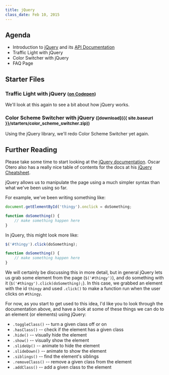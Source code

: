 ```yaml
---
title: jQuery
class_date: Feb 10, 2015
---
```


Agenda
------

* Introduction to [jQuery](http://jquery.com) and its [API Documentation](http://api.jquery.com)
* Traffic Light with jQuery
* Color Switcher with jQuery
* FAQ Page


Starter Files
-------------

### Traffic Light with jQuery <small>([on Codepen](http://codepen.io/nevan/pen/cyDHr))</small>

We'll look at this again to see a bit about how jQuery works.

### Color Scheme Switcher with jQuery <small>([download]({{ site.baseurl }}/starters/color_scheme_switcher.zip))</small>

Using the jQuery library, we'll redo Color Scheme Switcher yet again.


Further Reading
---------------

Please take some time to start looking at the [jQuery documentation](http://api.jquery.com). Oscar Otero also has a really nice table of contents for the docs at his [jQuery Cheatsheet](http://oscarotero.com/jquery/).

jQuery allows us to manipulate the page using a much simpler syntax than what we've been using so far.

For example, we've been writing something like:

```js
document.getElementById('thingy').onclick = doSomething;

function doSomething() {
	// make something happen here
}
```

In jQuery, this might look more like:

```js
$('#thingy').click(doSomething);

function doSomething() {
	// make something happen here
}
```

We will certainly be discussing this in more detail, but in general jQuery lets us grab some element from the page (`$('#thingy')`), and do something with it (`$('#thingy').click(doSomething);`). In this case, we grabbed an element with the id `thingy` and used `.click()` to make a function run when the user clicks on `#thingy`.

For now, as you start to get used to this idea, I'd like you to look through the documentation above, and have a look at some of these things we can do to an element (or elements) using jQuery:

* `.toggleClass()` -- turn a given class off or on
* `.hasClass()` -- check if the element has a given class
* `.hide()` -- visually hide the element
* `.show()` -- visually show the element
* `.slideUp()` -- animate to hide the element
* `.slideDown()` -- animate to show the element
* `.siblings()` -- find the element's siblings
* `.removeClass()` -- remove a given class from the element
* `.addClass()` -- add a given class to the element